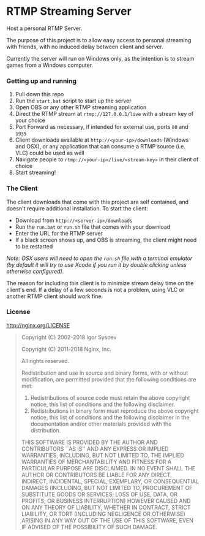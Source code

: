 # RTMP Streaming Server

Host a personal RTMP Server.

The purpose of this project is to allow easy access to personal streaming with friends, with no induced delay between client and server.

Currently the server will run on Windows only, as the intention is to stream games from a Windows computer.

### Getting up and running

1. Pull down this repo
2. Run the `start.bat` script to start up the server
3. Open OBS or any other RTMP streaming application
4. Direct the RTMP stream at `rtmp://127.0.0.1/live` with a stream key of your choice
5. Port Forward as necessary, if intended for external use, ports `80` and `1935`
6. Client downloads available at `http://<your-ip>/downloads` (Windows and OSX), or any application that can consume a RTMP source (i.e. VLC) could be used as well
7. Navigate people to `rtmp://<your-ip>/live/<stream-key>` in their client of choice
8. Start streaming!

### The Client

The client downloads that come with this project are self contained, and doesn't require additional installation. To start the client:

* Download from `http://<server-ip>/downloads`
* Run the `run.bat` or `run.sh` file that comes with your download
* Enter the URL for the RTMP server
* If a black screen shows up, and OBS is streaming, the client might need to be restarted

*Note: OSX users will need to open the `run.sh` file with a terminal emulator (by default it will try to use Xcode if you run it by double clicking unless otherwise configured).*

The reason for including this client is to minimize stream delay time on the client's end. If a delay of a few seconds is not a problem, using VLC or another RTMP client should work fine.

### License

http://nginx.org/LICENSE

> Copyright (C) 2002-2018 Igor Sysoev
>
> Copyright (C) 2011-2018 Nginx, Inc.
>
> All rights reserved.
>
> Redistribution and use in source and binary forms, with or without
modification, are permitted provided that the following conditions
are met:
> 1. Redistributions of source code must retain the above copyright
   notice, this list of conditions and the following disclaimer.
> 2. Redistributions in binary form must reproduce the above copyright
   notice, this list of conditions and the following disclaimer in the
   documentation and/or other materials provided with the distribution.
>
> THIS SOFTWARE IS PROVIDED BY THE AUTHOR AND CONTRIBUTORS ``AS IS'' AND
ANY EXPRESS OR IMPLIED WARRANTIES, INCLUDING, BUT NOT LIMITED TO, THE
IMPLIED WARRANTIES OF MERCHANTABILITY AND FITNESS FOR A PARTICULAR PURPOSE
ARE DISCLAIMED.  IN NO EVENT SHALL THE AUTHOR OR CONTRIBUTORS BE LIABLE
FOR ANY DIRECT, INDIRECT, INCIDENTAL, SPECIAL, EXEMPLARY, OR CONSEQUENTIAL
DAMAGES (INCLUDING, BUT NOT LIMITED TO, PROCUREMENT OF SUBSTITUTE GOODS
OR SERVICES; LOSS OF USE, DATA, OR PROFITS; OR BUSINESS INTERRUPTION)
HOWEVER CAUSED AND ON ANY THEORY OF LIABILITY, WHETHER IN CONTRACT, STRICT
LIABILITY, OR TORT (INCLUDING NEGLIGENCE OR OTHERWISE) ARISING IN ANY WAY
OUT OF THE USE OF THIS SOFTWARE, EVEN IF ADVISED OF THE POSSIBILITY OF
SUCH DAMAGE.
